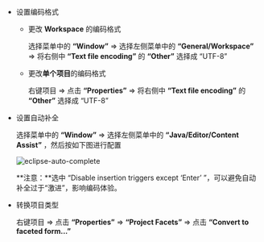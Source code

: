 

- 设置编码格式

  - 更改 **Workspace** 的编码格式

    选择菜单中的 **“Window”** $\Longrightarrow$  选择左侧菜单中的 **“General/Workspace”** $\Longrightarrow$ 将右侧中 **“Text file encoding”** 的 **“Other”** 选择成 “UTF-8”

  - 更改**单个项目**的编码格式

    右键项目 $\Longrightarrow$  点击 **“Properties”** $\Longrightarrow$ 将右侧中 **“Text file encoding”** 的 **“Other”** 选择成 “UTF-8”



- 设置自动补全

  选择菜单中的 **“Window”** $\Longrightarrow$  选择左侧菜单中的 **“Java/Editor/Content Assist”** ，然后按如下图进行配置

  ![eclipse-auto-complete](https://zeke-images.oss-cn-hongkong.aliyuncs.com/blog/2021-03-09-eclipse-auto-complete.png)
  
  **注意：**选中 “Disable insertion triggers except ‘Enter’ ”，可以避免自动补全过于“激进”，影响编码体验。
  
- 转换项目类型

  右键项目 $\Longrightarrow$  点击 **“Properties”** $\Longrightarrow$ **“Project Facets”** $\Longrightarrow$ 点击 **“Convert to faceted form...”**